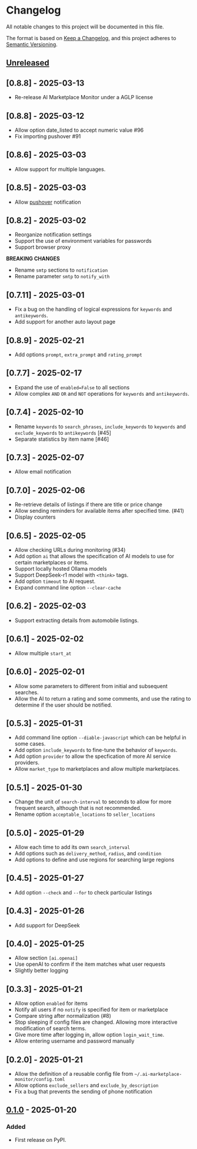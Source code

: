 # Changelog

All notable changes to this project will be documented in this file.

The format is based on [Keep a Changelog](https://keepachangelog.com/en/1.0.0/),
and this project adheres to [Semantic Versioning](https://semver.org/spec/v2.0.0.html).

## [Unreleased]

## [0.8.8] - 2025-03-13

- Re-release AI Marketplace Monitor under a AGLP license

## [0.8.8] - 2025-03-12

- Allow option date_listed to accept numeric value #96
- Fix importing pushover #91

## [0.8.6] - 2025-03-03

- Allow support for multiple languages.

## [0.8.5] - 2025-03-03

- Allow [pushover](https://pushover.net/) notification

## [0.8.2] - 2025-03-02

- Reorganize notification settings
- Support the use of environment variables for passwords
- Support browser proxy

**BREAKING CHANGES**

- Rename `smtp` sections to `notification`
- Rename parameter `smtp` to `notify_with`

## [0.7.11] - 2025-03-01

- Fix a bug on the handling of logical expressions for `keywords` and `antikeywords`.
- Add support for another auto layout page

## [0.8.9] - 2025-02-21

- Add options `prompt`, `extra_prompt` and `rating_prompt`

## [0.7.7] - 2025-02-17

- Expand the use of `enabled=False` to all sections
- Allow complex `AND` `OR` and `NOT` operations for `keywords` and `antikeywords`.

## [0.7.4] - 2025-02-10

- Rename `keywords` to `search_phrases`, `include_keywords` to `keywords` and `exclude_keywords` to `antikeywords` [#45]
- Separate statistics by item name [#46]

## [0.7.3] - 2025-02-07

- Allow email notification

## [0.7.0] - 2025-02-06

- Re-retrieve details of listings if there are title or price change
- Allow sending reminders for available items after specified time. (#41)
- Display counters

## [0.6.5] - 2025-02-05

- Allow checking URLs during monitoring (#34)
- Add option `ai` that allows the specification of AI models to use for certain marketplaces or items.
- Support locally hosted Ollama models
- Support DeepSeek-r1 model with `<think>` tags.
- Add option `timeout` to AI request.
- Expand command line option `--clear-cache`

## [0.6.2] - 2025-02-03

- Support extracting details from automobile listings.

## [0.6.1] - 2025-02-02

- Allow multiple `start_at`

## [0.6.0] - 2025-02-01

- Allow some parameters to different from initial and subsequent searches.
- Allow the AI to return a rating and some comments, and use the rating to determine if the user should be notified.

## [0.5.3] - 2025-01-31

- Add command line option `--diable-javascript` which can be helpful in some cases.
- Add option `include_keywords` to fine-tune the behavior of `keywords`.
- Add option `provider` to allow the specfication of more AI service providers.
- Allow `market_type` to marketplaces and allow multiple marketplaces.

## [0.5.1] - 2025-01-30

- Change the unit of `search-interval` to seconds to allow for more frequent search, although that is not recommended.
- Rename option `acceptable_locations` to `seller_locations`

## [0.5.0] - 2025-01-29

- Allow each time to add its own `search_interval`
- Add options such as `delivery_method`, `radius`, and `condition`
- Add options to define and use regions for searching large regions

## [0.4.5] - 2025-01-27

- Add option `--check` and `--for` to check particular listings

## [0.4.3] - 2025-01-26

- Add support for DeepSeek

## [0.4.0] - 2025-01-25

- Allow section `[ai.openai]`
- Use openAI to confirm if the item matches what user requests
- Slightly better logging

## [0.3.3] - 2025-01-21

- Allow option `enabled` for items
- Notify all users if no `notify` is specified for item or marketplace
- Compare string after normalization (#8)
- Stop sleeping if config files are changed. Allowing more interactive modification of search terms.
- Give more time after logging in, allow option `login_wait_time`.
- Allow entering username and password manually

## [0.2.0] - 2025-01-21

- Allow the definition of a reusable config file from `~/.ai-marketplace-monitor/config.toml`
- Allow options `exclude_sellers` and `exclude_by_description`
- Fix a bug that prevents the sending of phone notification

## [0.1.0] - 2025-01-20

### Added

- First release on PyPI.

[Unreleased]: https://github.com/BoPeng/ai-marketplace-monitor/compare/v0.1.0...HEAD
[0.1.0]: https://github.com/BoPeng/ai-marketplace-monitor/compare/releases/tag/v0.1.0
